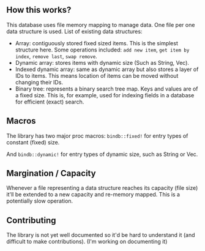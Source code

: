 ## How this works?

This database uses file memory mapping to manage data.
One file per one data structure is used.
List of existing data structures:
- Array: contiguously stored fixed sized items.
This is the simplest structure here. Some operations included: `add new item`, `get item by index`, `remove last`, `swap remove`.
- Dynamic array: stores items with dynamic size (Such as String, Vec).
- Indexed dynamic array: same as dynamic array but also stores a layer of IDs to items. This means location of items can be moved without changing their IDs.
- Binary tree: represents a binary search tree map. Keys and values are of a fixed size.
This is, for example, used for indexing fields in a database for efficient (exact) search.

## Macros
The library has two major proc macros: `bindb::fixed!` for entry types of constant (fixed) size.

And `bindb::dynamic!` for entry types of dynamic size, such as String or Vec.

## Margination / Capacity
Whenever a file representing a data structure reaches its capacity (file size) it'll be extended to a new capacity and re-memory mapped. This is a potentially slow operation.

## Contributing
The library is not yet well documented so it'd be hard to understand it (and difficult to make contributions). (I'm working on documenting it)